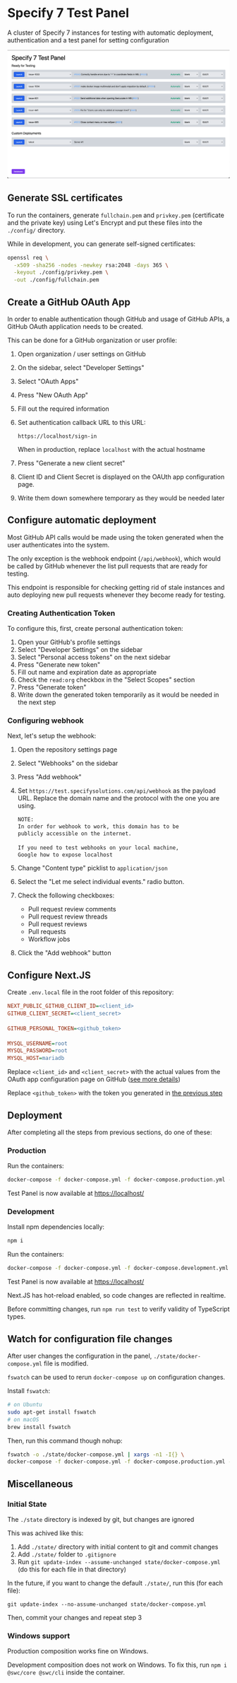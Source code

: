 # Specify 7 Test Panel

A cluster of Specify 7 instances for testing with automatic deployment,
authentication and a test panel for setting configuration

![Main Page](./docs/src/main-page.png)

## Generate SSL certificates

To run the containers, generate `fullchain.pem` and `privkey.pem` (certificate
and the private key) using Let's Encrypt and put these files into the
`./config/` directory.

While in development, you can generate self-signed certificates:

```zsh
openssl req \
  -x509 -sha256 -nodes -newkey rsa:2048 -days 365 \
  -keyout ./config/privkey.pem \
  -out ./config/fullchain.pem
```

## Create a GitHub OAuth App

In order to enable authentication though GitHub and usage of GitHub APIs, a
GitHub OAuth application needs to be created.

This can be done for a GitHub organization or user profile:

1. Open organization / user settings on GitHub
1. On the sidebar, select "Developer Settings"
1. Select "OAuth Apps"
1. Press "New OAuth App"
1. Fill out the required information
1. Set authentication callback URL to this URL:

   ```
   https://localhost/sign-in
   ```

   When in production, replace `localhost` with the actual hostname

1. Press "Generate a new client secret"
1. Client ID and Client Secret is displayed on the OAUth app configuration page.
1. Write them down somewhere temporary as they would be needed later

## Configure automatic deployment

Most GitHub API calls would be made using the token generated when the user
authenticates into the system.

The only exception is the webhook endpoint (`/api/webhook`), which would be
called by GitHub whenever the list pull requests that are ready for testing.

This endpoint is responsible for checking getting rid of stale instances and
auto deploying new pull requests whenever they become ready for testing.

### Creating Authentication Token

To configure this, first, create personal authentication token:

1. Open your GitHub's profile settings
1. Select "Developer Settings" on the sidebar
1. Select "Personal access tokens" on the next sidebar
1. Press "Generate new token"
1. Fill out name and expiration date as appropriate
1. Check the `read:org` checkbox in the "Select Scopes" section
1. Press "Generate token"
1. Write down the generated token temporarily as it would be needed in the next
   step

### Configuring webhook

Next, let's setup the webhook:

1. Open the repository settings page
1. Select "Webhooks" on the sidebar
1. Press "Add webhook"
1. Set `https://test.specifysolutions.com/api/webhook` as the payload URL.
   Replace the domain name and the protocol with the one you are using.

   ```
   NOTE:
   In order for webhook to work, this domain has to be
   publicly accessible on the internet.

   If you need to test webhooks on your local machine,
   Google how to expose localhost
   ```

1. Change "Content type" picklist to `application/json`
1. Select the "Let me select individual events." radio button.
1. Check the following checkboxes:

   - Pull request review comments
   - Pull request review threads
   - Pull request reviews
   - Pull requests
   - Workflow jobs

1. Click the "Add webhook" button

## Configure Next.JS

Create `.env.local` file in the root folder of this repository:

```ini
NEXT_PUBLIC_GITHUB_CLIENT_ID=<client_id>
GITHUB_CLIENT_SECRET=<client_secret>

GITHUB_PERSONAL_TOKEN=<github_token>

MYSQL_USERNAME=root
MYSQL_PASSWORD=root
MYSQL_HOST=mariadb
```

Replace `<client_id>` and `<client_secret>` with the actual values from the
OAuth app configuration page on GitHub
([see more details](#create-a-github-oauth-app))

Replace `<github_token>` with the token you generated in
[the previous step](#configure-automatic-deployment)

## Deployment

After completing all the steps from previous sections, do one of these:

### Production

Run the containers:

```zsh
docker-compose -f docker-compose.yml -f docker-compose.production.yml -f state/docker-compose.yml up -d
```

Test Panel is now available at [https://localhost/](https://localhost/)

### Development

Install npm dependencies locally:

```zsh
npm i
```

Run the containers:

```zsh
docker-compose -f docker-compose.yml -f docker-compose.development.yml -f state/docker-compose.yml up
```

Test Panel is now available at [https://localhost/](https://localhost/)

Next.JS has hot-reload enabled, so code changes are reflected in realtime.

Before committing changes, run `npm run test` to verify validity of TypeScript
types.

## Watch for configuration file changes

After user changes the configuration in the panel, `./state/docker-compose.yml`
file is modified.

`fswatch` can be used to rerun `docker-compose up` on configuration changes.

Install `fswatch`:

```bash
# on Ubuntu
sudo apt-get install fswatch
# on macOS
brew install fswatch
```

Then, run this command though nohup:

```bash
fswatch -o ./state/docker-compose.yml | xargs -n1 -I{} \ 
docker-compose -f docker-compose.yml -f docker-compose.production.yml -f state/docker-compose.yml up -d
```

## Miscellaneous

### Initial State

The `./state` directory is indexed by git, but changes are ignored

This was achived like this:

1. Add `./state/` directory with initial content to git and commit changes
2. Add `./state/` folder to `.gitignore`
3. Run `git update-index --assume-unchanged state/docker-compose.yml` (do this
   for each file in that directory)

In the future, if you want to change the default `./state/`, run this (for each
file):

```
git update-index --no-assume-unchanged state/docker-compose.yml
```

Then, commit your changes and repeat step 3

### Windows support

Production composition works fine on Windows.

Development composition does not work on Windows. To fix this,
run `npm i @swc/core @swc/cli` inside the container.
